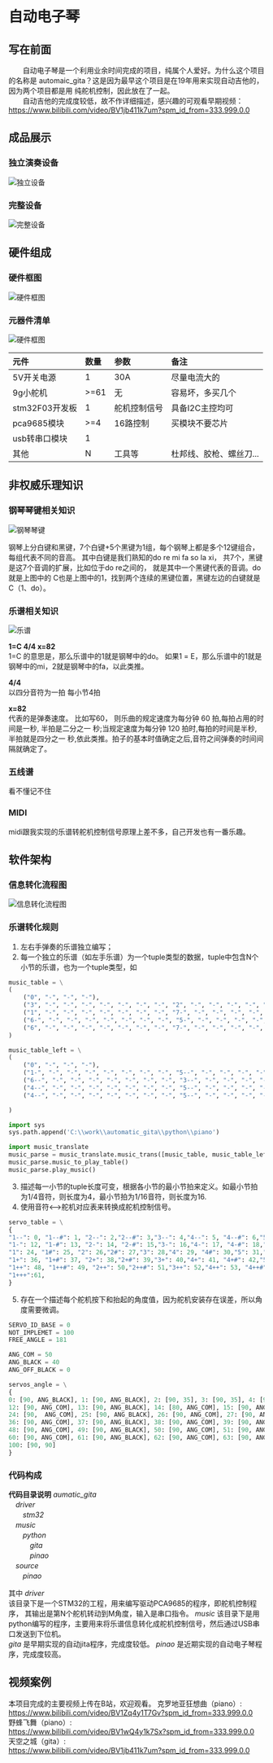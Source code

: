 # 自动电子琴
## 写在前面
　　自动电子琴是一个利用业余时间完成的项目，纯属个人爱好。为什么这个项目的名称是
automaic_gita？这是因为最早这个项目是在19年用来实现自动吉他的，因为两个项目都是用
纯舵机控制，因此放在了一起。  
　　自动吉他的完成度较低，故不作详细描述，感兴趣的可观看早期视频：
https://www.bilibili.com/video/BV1jb411k7um?spm_id_from=333.999.0.0

## 成品展示
### 独立演奏设备
![独立设备](https://github.com/FFtust/automatic_gita/blob/master/source/piano/device_shot.jpg)
### 完整设备
![完整设备](https://github.com/FFtust/automatic_gita/blob/master/source/piano/all_shot.jpg)

## 硬件组成
### 硬件框图
![硬件框图](https://github.com/FFtust/automatic_gita/blob/master/source/piano/hardware.png)

### 元器件清单
![硬件框图](https://github.com/FFtust/automatic_gita/blob/master/source/piano/tools_list.jpg)

| 元件 | 数量 | 参数 |备注|
| :-----| :---- | :---- | :---- |
| 5V开关电源 | 1 | 30A | 尽量电流大的 |
| 9g小舵机 | >=61 | 无 | 容易坏，多买几个 |
| stm32F03开发板| 1    | 舵机控制信号 | 具备I2C主控均可 |
| pca9685模块 | >=4 | 16路控制 | 买模块不要芯片|
| usb转串口模块 | 1 |  | |
| 其他 | N| 工具等 |杜邦线、胶枪、螺丝刀...|

## 非权威乐理知识
### 钢琴琴键相关知识
![钢琴琴键](https://github.com/FFtust/automatic_gita/blob/master/source/piano/key.png)  

钢琴上分白键和黑键，7个白键+5个黑键为1组，每个钢琴上都是多个12键组合，每组代表不同的音高。
其中白键是我们熟知的do re mi fa so la xi， 共7个，黑键是这7个音调的扩展，比如位于do re之间的，
就是其中一个黑键代表的音调。do 就是上图中的 C也是上图中的1，找到两个连续的黑键位置，黑键左边的白键就是C（1、do）。
### 乐谱相关知识
![乐谱](https://github.com/FFtust/automatic_gita/blob/master/source/piano/note.png)  

**1=C 4/4  x=82**  
1=C 的意思是，那么乐谱中的1就是钢琴中的do。
如果1 = E，那么乐谱中的1就是钢琴中的mi，2就是钢琴中的fa，以此类推。

**4/4**  
以四分音符为一拍 每小节4拍

**x=82**  
代表的是弹奏速度。
比如写60， 则乐曲的规定速度为每分钟 60 拍,每拍占用的时间是一秒,
半拍是二分之一 秒;当规定速度为每分钟 120 拍时,每拍的时间是半秒,
半拍就是四分之一 秒,依此类推。拍子的基本时值确定之后,音符之间弹奏的时间间隔就确定了。

### 五线谱
看不懂记不住

### MIDI
midi跟我实现的乐谱转舵机控制信号原理上差不多，自己开发也有一番乐趣。
	
## 软件架构
### 信息转化流程图
![信息转化流程图](https://github.com/FFtust/automatic_gita/blob/master/source/piano/sofeware.png)
### 乐谱转化规则
1. 左右手弹奏的乐谱独立编写；
2. 每一个独立的乐谱（如左手乐谱）为一个tuple类型的数据，tuple中包含N个小节的乐谱，也为一个tuple类型，如

``` python
music_table = \
(
	("0", "-", "-", "-"),
	("3", "-", "-", "-", "-", "-", "-", "-", "2", "-", "-", "-", "-", "-", "-", "-"),
	("1", "-", "-", "-", "-", "-", "-", "-", "7-", "-", "-", "-", "-", "-", "-", "-"),
	("6-", "-", "-", "-", "-", "-", "-", "-", "5-", "-", "-", "-", "-", "-", "-", "-"),
	("6", "-", "-", "-", "-", "-", "-", "-", "7-", "-", "-", "-", "-", "-", "-", "-"),
)

music_table_left = \
(
	("0", "-", "-", "-"),
	("1-", "-", "-", "-", "-", "-", "-", "-", "5--", "-", "-", "-", "-", "-", "-", "-"),
	("6--", "-", "-", "-", "-", "-", "-", "-", "3--", "-", "-", "-", "-", "-", "-", "-"),
	("4--", "-", "-", "-", "-", "-", "-", "-", "5--", "-", "-", "-", "-", "-", "-", "-"),
	("4--", "-", "-", "-", "-", "-", "-", "-", "5--", "-", "-", "-", "-", "-", "-", "-"),

)

import sys
sys.path.append('C:\\work\\automatic_gita\\python\\piano')

import music_translate
music_parse = music_translate.music_trans([music_table, music_table_left], beat = 82)
music_parse.music_to_play_table()
music_parse.play_music()
```

3. 描述每一小节的tuple长度可变，根据各小节的最小节拍来定义。如最小节拍为1/4音符，则长度为4，最小节拍为1/16音符，则长度为16.
4. 使用音符<-->舵机对应表来转换成舵机控制信号。

``` python
servo_table = \
{
"1--": 0, "1--#": 1, "2--": 2,"2--#": 3,"3--": 4,"4--": 5, "4--#": 6,"5--": 7,"5--#": 8,"6--": 9,"6--#": 10, "7--": 11,
"1-": 12, "1-#": 13, "2-": 14, "2-#": 15,"3-": 16,"4-": 17, "4-#": 18,"5-": 19,"5-#": 20,"6-": 21,"6-#": 22, "7-": 23,
"1": 24, "1#": 25, "2": 26,"2#": 27,"3": 28,"4": 29, "4#": 30,"5": 31,"5#": 32,"6": 33,"6#": 34, "7": 35,
"1+": 36, "1+#": 37, "2+": 38,"2+#": 39,"3+": 40,"4+": 41, "4+#": 42,"5+": 43,"5+#": 44,"6+": 45,"6+#": 46, "7+": 47,
"1++": 48, "1++#": 49, "2++": 50,"2++#": 51,"3++": 52,"4++": 53, "4++#": 54,"5++": 55,"5++#": 56,"6++": 57,"6++#": 58, "7++": 59,
"1+++":61,
}
```  

5. 存在一个描述每个舵机按下和抬起的角度值，因为舵机安装存在误差，所以角度需要微调。

``` python
SERVO_ID_BASE = 0
NOT_IMPLEMET = 100
FREE_ANGLE = 181

ANG_COM = 50
ANG_BLACK = 40
ANG_OFF_BLACK = 0

servos_angle = \
{
0: [90, ANG_BLACK], 1: [90, ANG_BLACK], 2: [90, 35], 3: [90, 35], 4: [90, 35], 5: [90, 35], 6: [90, ANG_BLACK], 7: [90, 35], 8: [90, ANG_BLACK], 9: [80, 30], 10: [90, ANG_BLACK], 11: [90, 35], 
12: [90, ANG_COM], 13: [90, ANG_BLACK], 14: [80, ANG_COM], 15: [90, ANG_BLACK], 16: [85, ANG_COM], 17: [90, ANG_COM], 18: [90, ANG_BLACK], 19: [90, ANG_COM], 20: [90, ANG_BLACK], 21: [85, ANG_COM], 22: [90, ANG_BLACK], 23: [90, ANG_COM],
24: [90,  ANG_COM], 25: [90, ANG_BLACK], 26: [90, ANG_COM], 27: [90, ANG_BLACK], 28: [90, ANG_COM], 29: [90, ANG_COM], 30: [90, ANG_BLACK], 31: [90, ANG_COM], 32: [90, ANG_BLACK], 33: [90, ANG_COM], 34: [90, ANG_BLACK], 35: [90, ANG_COM], 
36: [90, ANG_COM], 37: [90, ANG_BLACK], 38: [90, ANG_COM], 39: [90, ANG_BLACK], 40: [90, ANG_COM], 41: [90, ANG_COM], 42: [90, ANG_BLACK], 43: [90, ANG_COM], 44: [90, 40], 45: [90, ANG_COM], 46: [90, ANG_BLACK -15], 47: [90, ANG_COM], 
48: [90, ANG_COM], 49: [90, ANG_BLACK], 50: [90, ANG_COM], 51: [90, ANG_BLACK], 52: [90, ANG_COM], 53: [90, ANG_COM], 54: [90, ANG_BLACK], 55: [90, ANG_COM], 56: [90, ANG_BLACK], 57: [90, ANG_COM], 58: [90, ANG_BLACK], 59: [90, ANG_COM], 
60: [90, ANG_COM], 61: [90, ANG_BLACK], 62: [90, ANG_COM], 63: [90, ANG_BLACK], 64: [90, ANG_COM], 
100: [90, 90]
}
```

### 代码构成
**代码目录说明**
*aumatic_gita*  
　*driver*  
　　*stm32*  
　*music*  
　　*python*  
　　　*gita*  
　　　*pinao*  
　*source*  
　　*pinao*  

其中
*driver*  
该目录下是一个STM32的工程，用来编写驱动PCA9685的程序，即舵机控制程序，
其输出是第N个舵机转动到M角度，输入是串口指令。
*music*
该目录下是用python编写的程序，主要用来将乐谱信息转化成舵机控制信号，然后通过USB串口发送到下位机。  
_gita_ 是早期实现的自动jita程序，完成度较低。
_pinao_ 是近期实现的自动电子琴程序，完成度较高。  


## 视频案例
本项目完成的主要视频上传在B站，欢迎观看。
克罗地亚狂想曲（piano）:  
https://www.bilibili.com/video/BV1Zq4y1T7Gv?spm_id_from=333.999.0.0  
野蜂飞舞（piano）:  
https://www.bilibili.com/video/BV1wQ4y1k7Sx?spm_id_from=333.999.0.0  
天空之城（gita）:  
https://www.bilibili.com/video/BV1jb411k7um?spm_id_from=333.999.0.0  

